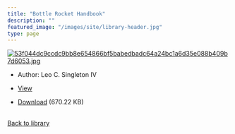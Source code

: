 ```yaml
---
title: "Bottle Rocket Handbook"
description: ""
featured_image: "/images/site/library-header.jpg"
type: page
---
```


<a href="https://drive.google.com/file/d/1vwC2XURsrO2gJpl9nmz_0yICZYUjWyM4/view" target="_blank">![53f044dc9ccdc9bb8e654866bf5babedbadc64a24bc1a6d35e088b409b7d6053.jpg](/images/library/53f044dc9ccdc9bb8e654866bf5babedbadc64a24bc1a6d35e088b409b7d6053.jpg)</a>
* Author: Leo C. Singleton IV
* <a href="https://drive.google.com/file/d/1vwC2XURsrO2gJpl9nmz_0yICZYUjWyM4/view" target="_blank">View</a>

* [Download](https://drive.google.com/uc?export=download&id=1vwC2XURsrO2gJpl9nmz_0yICZYUjWyM4) (670.22 KB)

<br />[Back to library](/library/)
